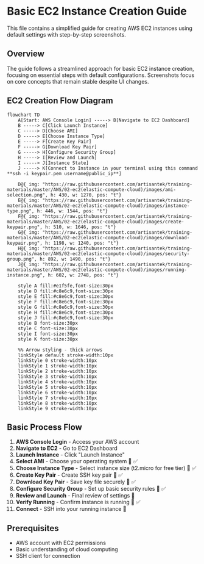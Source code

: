 # Basic EC2 Instance Creation Guide

This file contains a simplified guide for creating AWS EC2 instances using default settings with step-by-step screenshots.

## Overview

The guide follows a streamlined approach for basic EC2 instance creation, focusing on essential steps with default configurations. Screenshots focus on core concepts that remain stable despite UI changes.

## EC2 Creation Flow Diagram

```mermaid
flowchart TD
    A[Start: AWS Console Login] -----> B[Navigate to EC2 Dashboard]
    B -----> C[Click Launch Instance]
    C -----> D[Choose AMI]
    D -----> E[Choose Instance Type]
    E -----> F[Create Key Pair]
    F -----> G[Download Key Pair]
    G -----> H[Configure Security Group]
    H -----> I[Review and Launch]
    I -----> J[Instance State]
    J -----> K[Connect to Instance in your terminal using this command **ssh -i keypair.pem username@public_ip**]
    
    D@{ img: "https://raw.githubusercontent.com/artisantek/training-materials/master/AWS/02-ec2(elastic-compute-cloud)/images/ami-selection.png", h: 430, w: 1270, pos: "t"}
    E@{ img: "https://raw.githubusercontent.com/artisantek/training-materials/master/AWS/02-ec2(elastic-compute-cloud)/images/instance-type.png", h: 446, w: 1544, pos: "t"}
    F@{ img: "https://raw.githubusercontent.com/artisantek/training-materials/master/AWS/02-ec2(elastic-compute-cloud)/images/create-keypair.png", h: 510, w: 1646, pos: "t"}
    G@{ img: "https://raw.githubusercontent.com/artisantek/training-materials/master/AWS/02-ec2(elastic-compute-cloud)/images/download-keypair.png", h: 1198, w: 1240, pos: "t"}
    H@{ img: "https://raw.githubusercontent.com/artisantek/training-materials/master/AWS/02-ec2(elastic-compute-cloud)/images/security-group.png", h: 892, w: 1490, pos: "t"}
    J@{ img: "https://raw.githubusercontent.com/artisantek/training-materials/master/AWS/02-ec2(elastic-compute-cloud)/images/running-instance.png", h: 602, w: 2748, pos: "t"}
    
    style A fill:#e1f5fe,font-size:30px
    style D fill:#c8e6c9,font-size:30px
    style E fill:#c8e6c9,font-size:30px
    style F fill:#c8e6c9,font-size:30px
    style G fill:#c8e6c9,font-size:30px
    style H fill:#c8e6c9,font-size:30px
    style J fill:#c8e6c9,font-size:30px
    style B font-size:30px
    style C font-size:30px
    style I font-size:30px
    style K font-size:30px
    
    %% Arrow styling - thick arrows
    linkStyle default stroke-width:10px
    linkStyle 0 stroke-width:10px
    linkStyle 1 stroke-width:10px
    linkStyle 2 stroke-width:10px
    linkStyle 3 stroke-width:10px
    linkStyle 4 stroke-width:10px
    linkStyle 5 stroke-width:10px
    linkStyle 6 stroke-width:10px
    linkStyle 7 stroke-width:10px
    linkStyle 8 stroke-width:10px
    linkStyle 9 stroke-width:10px
```

## Basic Process Flow

1. **AWS Console Login** - Access your AWS account
2. **Navigate to EC2** - Go to EC2 Dashboard  
3. **Launch Instance** - Click "Launch Instance"
4. **Select AMI** - Choose your operating system 🔑 ✅
5. **Choose Instance Type** - Select instance size (t2.micro for free tier) 🔑 ✅
6. **Create Key Pair** - Create SSH key pair 🔑 ✅
7. **Download Key Pair** - Save key file securely 🔑 ✅
8. **Configure Security Group** - Set up basic security rules 🔑 ✅
9. **Review and Launch** - Final review of settings 📝
10. **Verify Running** - Confirm instance is running 🔑 ✅
11. **Connect** - SSH into your running instance 📝

## Prerequisites

- AWS account with EC2 permissions
- Basic understanding of cloud computing
- SSH client for connection
